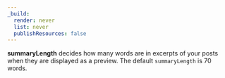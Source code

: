 ```yaml
---
_build:
  render: never
  list: never
  publishResources: false
---
```


**summaryLength** decides how many words are in excerpts of your posts when they are displayed as a preview. The default `summaryLength` is 70 words.
